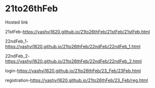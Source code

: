 # 21to26thFeb
Hosted link


21stFeb-https://yashvi1620.github.io/21to26thFeb/21stFeb/21stFeb.html


22ndFeb_1-https://yashvi1620.github.io/21to26thFeb/22ndFeb/22ndFeb_1.html

22ndFeb_2-https://yashvi1620.github.io/21to26thFeb/22ndFeb/22ndFeb_2.html

login-https://yashvi1620.github.io/21to26thFeb/23_Feb/23Feb.html

registration-https://yashvi1620.github.io/21to26thFeb/23_Feb/reg.html
